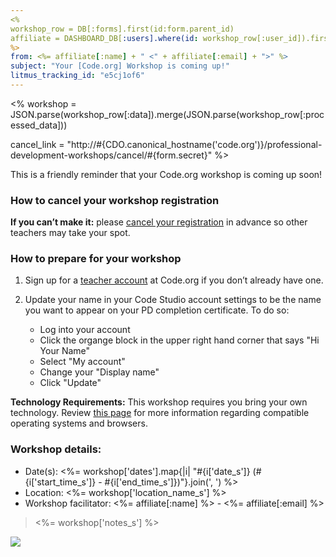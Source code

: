 ```yaml
---
<%
workshop_row = DB[:forms].first(id:form.parent_id)
affiliate = DASHBOARD_DB[:users].where(id: workshop_row[:user_id]).first
%>
from: <%= affiliate[:name] + " <" + affiliate[:email] + ">" %>
subject: "Your [Code.org] Workshop is coming up!"
litmus_tracking_id: "e5cj1of6"
---
```


<%
  workshop = JSON.parse(workshop_row[:data]).merge(JSON.parse(workshop_row[:processed_data]))
  
  cancel_link = "http://#{CDO.canonical_hostname('code.org')}/professional-development-workshops/cancel/#{form.secret}"
%>

This is a friendly reminder that your Code.org workshop is coming up soon!

### How to cancel your workshop registration
**If you can’t make it:** please [cancel your registration](<%= cancel_link %>) in advance so other teachers may take your spot.

### How to prepare for your workshop
1. Sign up for a [teacher account](http://learn.code.org/users/sign_up?user%5Buser_type%5D=teacher) at Code.org if you don’t already have one. 

2. Update your name in your Code Studio account settings to be the name you want to appear on your PD completion certificate. To do so: 
	- Log into your account
	- Click the organge block in the upper right hand corner that says "Hi Your Name" 
	- Select "My account" 
	- Change your "Display name" 
	- Click "Update"


**Technology Requirements:** This workshop requires you bring your own technology. Review [this page](https://support.code.org/hc/en-us/articles/202591743-What-kind-of-operating-system-and-browser-do-I-need-to-use-Code-org-s-online-learning-system-) for more information regarding compatible operating systems and browsers.

### Workshop details:

- Date(s): <%= workshop['dates'].map{|i| "#{i['date_s']} (#{i['start_time_s']} - #{i['end_time_s']})"}.join(', ') %>
- Location: <%= workshop['location_name_s'] %>
- Workshop facilitator: <%= affiliate[:name] %> - <%= affiliate[:email] %>

> <%= workshop['notes_s'] %>

![](<%= tracking_pixel %>)

